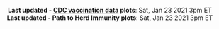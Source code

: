 <p align="center">
    <b>Last updated - <a href="https://covid.cdc.gov/covid-data-tracker/#vaccinations" target="_blank">CDC vaccination data</a> plots</b>: Sat, Jan 23 2021 3pm ET<br>
    <b>Last updated - Path to Herd Immunity plots</b>: Sat, Jan 23 2021 3pm ET
    </p>